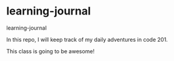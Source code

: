 # learning-journal  
learning-journal  

In this repo, I will keep track of my daily adventures in code 201.  

This class is going to be awesome!  
